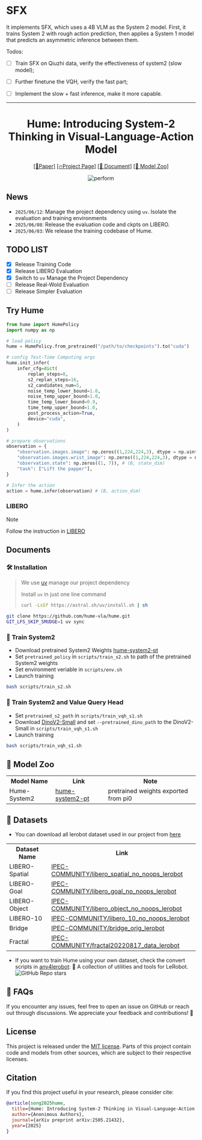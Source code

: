 # SFX

It implements SFX, which uses a 4B VLM as the System 2 model. First, it trains System 2 with rough action prediction, then applies a System 1 model that predicts an asymmetric inference between them.


Todos:

- [ ] Train SFX on Qiuzhi data, verify the effectiveness of system2 (slow model);
- [ ] Further finetune the VQH, verify the fast part;
- [ ] Implement the slow + fast inference, make it more capable.


--------



<div align="center">

# Hume: Introducing System-2 Thinking in Visual-Language-Action Model



[\[📄Paper\]](https://arxiv.org/abs/2505.21432)  [\[🔥Project Page\]](https://hume-vla.github.io/) [\[📖 Document\]](#documents) [\[🤗 Model Zoo\]](https://huggingface.co/collections/Hume-vla/hume-model-zoo-684be6e5d062717593589a9a)

![perform](.assets/teaser_00.png)

</div>

## News
- `2025/06/12`: Manage the project dependency using `uv`. Isolate the evaluation and training environments
- `2025/06/08`: Release the evaluation code and ckpts on LIBERO.
- `2025/06/03`: We release the training codebase of Hume.

## TODO LIST
- [x] Release Training Code
- [x] Release LIBERO Evaluation
- [x] Switch to `uv` Manage the Project Dependency
- [ ] Release Real-Wold Evaluation
- [ ] Release Simpler Evaluation

## Try Hume
```python
from hume import HumePolicy
import numpy as np

# load policy
hume = HumePolicy.from_pretrained("/path/to/checkpoints").to("cuda")

# config Test-Time Computing args
hume.init_infer(
    infer_cfg=dict(
        replan_steps=8,
        s2_replan_steps=16,
        s2_candidates_num=5,
        noise_temp_lower_bound=1.0,
        noise_temp_upper_bound=1.0,
        time_temp_lower_bound=0.9,
        time_temp_upper_bound=1.0,
        post_process_action=True,
        device="cuda",
    )
)

# prepare observations
observation = {
    "observation.images.image": np.zeros((1,224,224,3), dtype = np.uint8), # (B, H, W, C)
    "observation.images.wrist_image": np.zeros((1,224,224,3), dtype = np.uint8), # (B, H, W, C)
    "observation.state": np.zeros((1, 7)), # (B, state_dim)
    "task": ["Lift the papper"],
}

# Infer the action
action = hume.infer(observation) # (B, action_dim)

```
### LIBERO
> [!NOTE]
> Follow the instruction in [LIBERO](experiments/libero/README.md) 

## Documents

### 🛠️ Installation
> We use [uv](https://docs.astral.sh/uv/getting-started/installation/) manage our project dependency
>
> Install `uv` in just one line command
> ```bash
> curl -LsSf https://astral.sh/uv/install.sh | sh
> ```

```bash
git clone https://github.com/hume-vla/hume.git
GIT_LFS_SKIP_SMUDGE=1 uv sync
```


### 🌟 **Train System2**
- Download pretrained System2 Weights <a href="https://huggingface.co/Hume-vla/Hume-System2">hume-system2-pt</a>
- Set `pretrained_policy` in `scripts/train_s2.sh` to path of the pretrained System2 weights
- Set environment veriable in `scripts/env.sh`
- Launch training
```bash
bash scripts/train_s2.sh
```

### 🌟 **Train System2 and Value Query Head**
- Set `pretrained_s2_path` in  `scripts/train_vqh_s1.sh`
- Download [DinoV2-Small](https://huggingface.co/facebook/dinov2-small) and set `--pretrained_dino_path` to the DinoV2-Small in `scripts/train_vqh_s1.sh`
- Launch training
```bash
bash scripts/train_vqh_s1.sh
```

## 🤗 Model Zoo

<table>
  <tr>
    <th>Model Name</th>
    <th>Link</th>
    <th>Note</th>
  </tr>
  <tr>
    <td>Hume-System2</td>
    <td><a href="https://huggingface.co/Hume-vla/Hume-System2">hume-system2-pt</a></td>
    <td>pretrained weights exported from pi0 </td>
  </tr>
</table>

## 🎄 Datasets
- You can download all lerobot dataset used in our project from [here](https://huggingface.co/IPEC-COMMUNITY)
<table>
  <tr>
    <th>Dataset Name</th>
    <th>Link</th>
  </tr>
  <tr>
    <td>LIBERO-Spatial</td>
    <td><a href="https://huggingface.co/datasets/IPEC-COMMUNITY/libero_spatial_no_noops_lerobot">IPEC-COMMUNITY/libero_spatial_no_noops_lerobot</a></td>
  </tr>
  <tr>
    <td>LIBERO-Goal</td>
    <td><a href="https://huggingface.co/datasets/IPEC-COMMUNITY/libero_goal_no_noops_lerobot">IPEC-COMMUNITY/libero_goal_no_noops_lerobot</a></td>
  </tr>
  <tr>
    <td>LIBERO-Object</td>
    <td><a href="https://huggingface.co/datasets/IPEC-COMMUNITY/libero_object_no_noops_lerobot">IPEC-COMMUNITY/libero_object_no_noops_lerobot</a></td>
  </tr>
  <tr>
    <td>LIBERO-10</td>
    <td><a href="https://huggingface.co/datasets/IPEC-COMMUNITY/libero_10_no_noops_lerobot">IPEC-COMMUNITY/libero_10_no_noops_lerobot</a></td>
  </tr>
  <tr>
    <td>Bridge</td>
    <td><a href="https://huggingface.co/datasets/IPEC-COMMUNITY/bridge_orig_lerobot">IPEC-COMMUNITY/bridge_orig_lerobot</a></td>
  </tr>
  <tr>
    <td>Fractal</td>
    <td><a href="https://huggingface.co/datasets/IPEC-COMMUNITY/fractal20220817_data_lerobot">IPEC-COMMUNITY/fractal20220817_data_lerobot</a></td>
  </tr>
  
</table>

- If you want to train Hume using your own dataset, check the convert scripts in [any4lerobot](https://github.com/Tavish9/any4lerobot): 🚀 A collection of utilities and tools for LeRobot. ![GitHub Repo stars](https://img.shields.io/github/stars/Tavish9/any4lerobot)


## 🤗 FAQs
If you encounter any issues, feel free to open an issue on GitHub or reach out through discussions. We appreciate your feedback and contributions! 🚀

## License

This project is released under the [MIT license](LICENSE). Parts of this project contain code and models from other sources, which are subject to their respective licenses.

## Citation

If you find this project useful in your research, please consider cite:

```BibTeX
@article{song2025hume,
  title={Hume: Introducing System-2 Thinking in Visual-Language-Action Model},
  author={Anonimous Authors},
  journal={arXiv preprint arXiv:2505.21432},
  year={2025}
}
```
